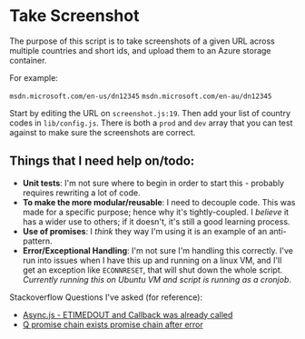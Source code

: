 # Take Screenshot


The purpose of this script is to take screenshots of a given URL across multiple countries and short ids, and upload them to an Azure storage container.

For example:

`msdn.microsoft.com/en-us/dn12345`
`msdn.microsoft.com/en-au/dn12345`

Start by editing the URL on `screenshot.js:19`. Then add your list of country codes in `lib/config.js`. There is both a `prod` and `dev` array that you can test against to make sure the screenshots are correct.

## Things that I need help on/todo:
* **Unit tests**: I'm not sure where to begin in order to start this - probably requires rewriting a lot of code.
* **To make the more modular/reusable**: I need to decouple code. This was made for a specific purpose; hence why it's tightly-coupled. I *believe* it has a wider use to others; if it doesn't, it's still a good learning process.
* **Use of promises**: I *think* they way I'm using it is an example of an anti-pattern. 
* **Error/Exceptional Handling**: I'm not sure I'm handling this correctly. I've run into issues when I have this up and running on a linux VM, and I'll get an exception like `ECONNRESET`, that will shut down the whole script. *Currently running this on Ubuntu VM and script is running as a cronjob*.


Stackoverflow Questions I've asked (for reference):

* [Async.js - ETIMEDOUT and Callback was already called](http://stackoverflow.com/questions/33310078/async-js-etimedout-and-callback-was-already-called)
* [Q promise chain exists promise chain after error](http://stackoverflow.com/questions/33441209/q-promise-chain-exists-promise-chain-after-error)
